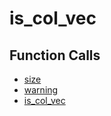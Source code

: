 # is_col_vec

## Function Calls
- [size](CSD/kCSD/ica/kCsd1D_ICA/STICA_UTIL/size.md)
- [warning](CSD/kCSD/ica/kCsd1D_ICA/STICA_UTIL/warning.md)
- [is_col_vec](is_col_vec.md)

